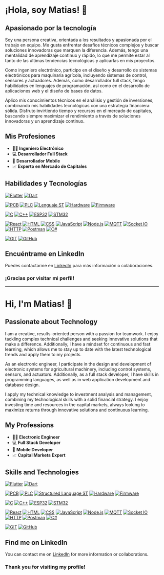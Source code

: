 # ¡Hola, soy Matias! 👋

## Apasionado por la tecnología

Soy una persona creativa, orientada a los resultados y apasionada por el trabajo en equipo. Me gusta enfrentar desafíos técnicos complejos y buscar soluciones innovadoras que marquen la diferencia. Además, tengo una mentalidad de aprendizaje continuo y rápido, lo que me permite estar al tanto de las últimas tendencias tecnológicas y aplicarlas en mis proyectos.

Como ingeniero electrónico, participo en el diseño y desarrollo de sistemas electrónicos para maquinaria agrícola, incluyendo sistemas de control, sensores y actuadores. Además, como desarrollador full stack, tengo habilidades en lenguajes de programación, así como en el desarrollo de aplicaciones web y el diseño de bases de datos.

Aplico mis conocimientos técnicos en el análisis y gestión de inversiones, combinando mis habilidades tecnológicas con una estrategia financiera sólida. Disfruto invirtiendo tiempo y recursos en el mercado de capitales, buscando siempre maximizar el rendimiento a través de soluciones innovadoras y un aprendizaje continuo.

## Mis Profesiones

- 👨‍🔧 **Ingeniero Electrónico**
- 💻 **Desarrollador Full Stack**
- 📱 **Desarrollador Mobile**
- 📈 **Experto en Mercado de Capitales**

## Habilidades y Tecnologías

[![Flutter](https://img.shields.io/badge/Flutter-02569B?style=flat&logo=flutter&logoColor=white)](#)
[![Dart](https://img.shields.io/badge/Dart-0175C2?style=flat&logo=dart&logoColor=white)](#)

[![PCB](https://img.shields.io/badge/PCB-00C853?style=flat&logoColor=white)](#)
[![PLC](https://img.shields.io/badge/PLC-FF6F00?style=flat&logoColor=white)](#)
[![Lenguaje ST](https://img.shields.io/badge/Lenguaje%20ST-8C8C8C?style=flat&logoColor=white)](#)
[![Hardware](https://img.shields.io/badge/Hardware-607D8B?style=flat&logoColor=white)](#)
[![Firmware](https://img.shields.io/badge/Firmware-795548?style=flat&logoColor=white)](#)

[![C](https://img.shields.io/badge/C-A8B9CC?style=flat&logo=c&logoColor=white)](#)
[![C++](https://img.shields.io/badge/C++-00599C?style=flat&logo=c%2B%2B&logoColor=white)](#)
[![ESP32](https://img.shields.io/badge/ESP32-000000?style=flat&logo=espressif&logoColor=white)](#)
[![STM32](https://img.shields.io/badge/STM32-03234B?style=flat&logo=stmicroelectronics&logoColor=white)](#)

[![React](https://img.shields.io/badge/React-61DAFB?style=flat&logo=react&logoColor=white)](#)
[![HTML](https://img.shields.io/badge/HTML-E34F26?style=flat&logo=html5&logoColor=white)](#)
[![CSS](https://img.shields.io/badge/CSS-1572B6?style=flat&logo=css3&logoColor=white)](#)
[![JavaScript](https://img.shields.io/badge/JavaScript-F7DF1E?style=flat&logo=javascript&logoColor=black)](#)
[![Node.js](https://img.shields.io/badge/Node.js-339933?style=flat&logo=node.js&logoColor=white)](#)
[![MQTT](https://img.shields.io/badge/MQTT-660066?style=flat&logo=mqtt&logoColor=white)](#)
[![Socket IO](https://img.shields.io/badge/Socket.IO-010101?style=flat&logo=socket.io&logoColor=white)](#)
[![HTTP](https://img.shields.io/badge/HTTP-005C97?style=flat&logo=http&logoColor=white)](#)
[![Postman](https://img.shields.io/badge/Postman-FF6C37?style=flat&logo=postman&logoColor=white)](#)
[![C#](https://img.shields.io/badge/CSharp-239120?style=flat&logo=csharp&logoColor=white)](#)

[![GIT](https://img.shields.io/badge/GIT-F05032?style=flat&logo=git&logoColor=white)](#)
[![GitHub](https://img.shields.io/badge/GitHub-181717?style=flat&logo=github&logoColor=white)](#)

## Encuéntrame en LinkedIn

Puedes contactarme en [LinkedIn](https://www.linkedin.com/in/mat%C3%ADas-cazanave/) para más información o colaboraciones.


### ¡Gracias por visitar mi perfil!


-------------------------------

# Hi, I'm Matias! 👋

## Passionate about Technology

I am a creative, results-oriented person with a passion for teamwork. I enjoy tackling complex technical challenges and seeking innovative solutions that make a difference. Additionally, I have a mindset for continuous and fast learning, which allows me to stay up to date with the latest technological trends and apply them to my projects.

As an electronic engineer, I participate in the design and development of electronic systems for agricultural machinery, including control systems, sensors, and actuators. Additionally, as a full stack developer, I have skills in programming languages, as well as in web application development and database design.

I apply my technical knowledge to investment analysis and management, combining my technological skills with a solid financial strategy. I enjoy investing time and resources in the capital markets, always looking to maximize returns through innovative solutions and continuous learning.

## My Professions

- 👨‍🔧 **Electronic Engineer**
- 💻 **Full Stack Developer**
- 📱 **Mobile Developer**
- 📈 **Capital Markets Expert**

## Skills and Technologies

[![Flutter](https://img.shields.io/badge/Flutter-02569B?style=flat&logo=flutter&logoColor=white)](#)
[![Dart](https://img.shields.io/badge/Dart-0175C2?style=flat&logo=dart&logoColor=white)](#)

[![PCB](https://img.shields.io/badge/PCB-00C853?style=flat&logoColor=white)](#)
[![PLC](https://img.shields.io/badge/PLC-FF6F00?style=flat&logoColor=white)](#)
[![Structured Language ST](https://img.shields.io/badge/Structured%20Language%20ST-8C8C8C?style=flat&logoColor=white)](#)
[![Hardware](https://img.shields.io/badge/Hardware-607D8B?style=flat&logoColor=white)](#)
[![Firmware](https://img.shields.io/badge/Firmware-795548?style=flat&logoColor=white)](#)

[![C](https://img.shields.io/badge/C-A8B9CC?style=flat&logo=c&logoColor=white)](#)
[![C++](https://img.shields.io/badge/C++-00599C?style=flat&logo=c%2B%2B&logoColor=white)](#)
[![ESP32](https://img.shields.io/badge/ESP32-000000?style=flat&logo=espressif&logoColor=white)](#)
[![STM32](https://img.shields.io/badge/STM32-03234B?style=flat&logo=stmicroelectronics&logoColor=white)](#)

[![React](https://img.shields.io/badge/React-61DAFB?style=flat&logo=react&logoColor=white)](#)
[![HTML](https://img.shields.io/badge/HTML-E34F26?style=flat&logo=html5&logoColor=white)](#)
[![CSS](https://img.shields.io/badge/CSS-1572B6?style=flat&logo=css3&logoColor=white)](#)
[![JavaScript](https://img.shields.io/badge/JavaScript-F7DF1E?style=flat&logo=javascript&logoColor=black)](#)
[![Node.js](https://img.shields.io/badge/Node.js-339933?style=flat&logo=node.js&logoColor=white)](#)
[![MQTT](https://img.shields.io/badge/MQTT-660066?style=flat&logo=mqtt&logoColor=white)](#)
[![Socket IO](https://img.shields.io/badge/Socket.IO-010101?style=flat&logo=socket.io&logoColor=white)](#)
[![HTTP](https://img.shields.io/badge/HTTP-005C97?style=flat&logo=http&logoColor=white)](#)
[![Postman](https://img.shields.io/badge/Postman-FF6C37?style=flat&logo=postman&logoColor=white)](#)
[![C#](https://img.shields.io/badge/CSharp-239120?style=flat&logo=csharp&logoColor=white)](#)

[![GIT](https://img.shields.io/badge/GIT-F05032?style=flat&logo=git&logoColor=white)](#)
[![GitHub](https://img.shields.io/badge/GitHub-181717?style=flat&logo=github&logoColor=white)](#)

## Find me on LinkedIn

You can contact me on [LinkedIn](https://www.linkedin.com/in/mat%C3%ADas-cazanave/) for more information or collaborations.


### Thank you for visiting my profile!
